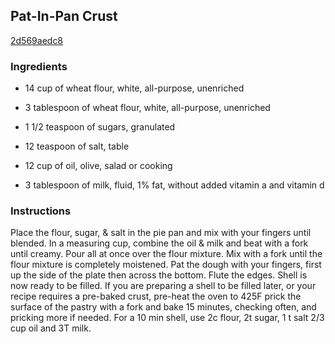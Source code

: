 ## Pat-In-Pan Crust

[2d569aedc8](http://www.food.com/recipe/pat-in-pan-crust-376807)

### Ingredients

 - 14 cup of wheat flour, white, all-purpose, unenriched

 - 3 tablespoon of wheat flour, white, all-purpose, unenriched

 - 1 1/2 teaspoon of sugars, granulated

 - 12 teaspoon of salt, table

 - 12 cup of oil, olive, salad or cooking

 - 3 tablespoon of milk, fluid, 1% fat, without added vitamin a and vitamin d

### Instructions

Place the flour, sugar, & salt in the pie pan and mix with your fingers until blended. In a measuring cup, combine the oil & milk and beat with a fork until creamy. Pour all at once over the flour mixture. Mix with a fork until the flour mixture is completely moistened. Pat the dough with your fingers, first up the side of the plate then across the bottom. Flute the edges. Shell is now ready to be filled. If you are preparing a shell to be filled later, or your recipe requires a pre-baked crust, pre-heat the oven to 425F prick the surface of the pastry with a fork and bake 15 minutes, checking often, and pricking more if needed. For a 10 min shell, use 2c flour, 2t sugar, 1 t salt 2/3 cup oil and 3T milk.